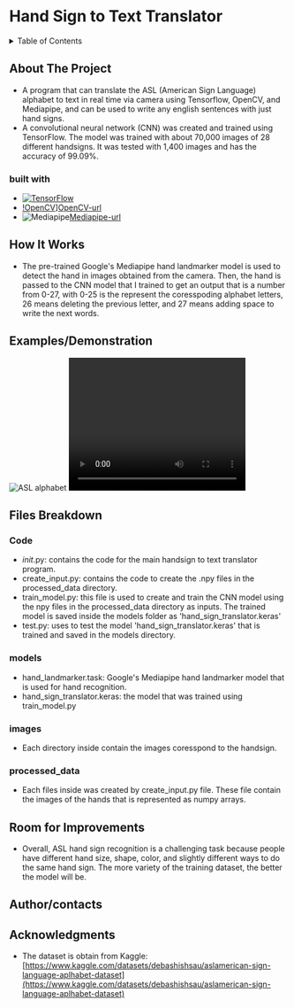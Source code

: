 # Hand Sign to Text Translator

<details>
  <summary>Table of Contents</summary>
  <ol>
    <li>
      <a href="#About-The-Project">About The Project</a>
      <ul>
        <li><a href="#built-with">Built With</a></li>
      </ul>
    </li>
    <li>
      <a href="#getting-started">Getting Started</a>
      <ul>
        <li><a href="#prerequisites">Prerequisites</a></li>
        <li><a href="#installation">Installation</a></li>
      </ul>
    </li>
    <li><a href="#usage">Usage</a></li>
    <li><a href="#roadmap">Roadmap</a></li>
    <li><a href="#contributing">Contributing</a></li>
    <li><a href="#license">License</a></li>
    <li><a href="#contact">Contact</a></li>
    <li><a href="#acknowledgments">Acknowledgments</a></li>
  </ol>
</details>

## About The Project
* A program that can translate the ASL (American Sign Language) alphabet to text in real time via camera using Tensorflow, OpenCV, and Mediapipe, and can be used to write any english sentences with just hand signs.
* A convolutional neural network (CNN) was created and trained using TensorFlow. The model was trained with about 70,000 images of 28 different handsigns. It was tested with 1,400 images and has the accuracy of 99.09%.

### built with
* [![TensorFlow](https://img.shields.io/badge/TensorFlow-2.17.1-black?labelColor=orange)][TensorFlow-url]
* [!OpenCV](https://img.shields.io/badge/OpenCV-4.10.0.84-black?labelColor=green)][OpenCV-url]
* ![Mediapipe](https://img.shields.io/badge/Mediapipe-4.10.0.84-black?labelColor=blue)[Mediapipe-url]

## How It Works
* The pre-trained Google's Mediapipe hand landmarker model is used to detect the hand in images obtained from the camera. Then, the hand is passed to the CNN model that I trained to get an output that is a number from 0-27, with 0-25 is the represent the coresspoding alphabet letters, 26 means deleting the previous letter, and 27 means adding space to write the next words.

## Examples/Demonstration
![ASL alphabet](image.png)
<video width="320" height="240" controls>
  <source src="video.mp4" type="video/mp4">
  Your browser does not support the video tag.
</video>

## Files Breakdown
### Code
* _init_.py: contains the code for the main handsign to text translator program.
* create_input.py: contains the code to create the .npy files in the processed_data directory. 
* train_model.py: this file is used to create and train the CNN model using the npy files in the processed_data directory as inputs. The trained model is saved inside the models folder as 'hand_sign_translator.keras'
* test.py: uses to test the model 'hand_sign_translator.keras' that is trained and saved in the models directory.
### models
* hand_landmarker.task: Google's Mediapipe hand landmarker model that is used for hand recognition.
* hand_sign_translator.keras: the model that was trained using train_model.py
### images
* Each directory inside contain the images coresspond to the handsign.
### processed_data
* Each files inside was created by create_input.py file. These file contain the images of the hands that is represented as numpy arrays.

## Room for Improvements
* Overall, ASL hand sign recognition is a challenging task because people have different hand size, shape, color, and slightly different ways to do the same hand sign. The more variety of the training dataset, the better the model will be. 

## Author/contacts


## Acknowledgments
* The dataset is obtain from Kaggle: [https://www.kaggle.com/datasets/debashishsau/aslamerican-sign-language-aplhabet-dataset](https://www.kaggle.com/datasets/debashishsau/aslamerican-sign-language-aplhabet-dataset)


<!-- link-->
[TensorFlow-url]: https://www.tensorflow.org/
[OpenCV-url]: https://opencv.org/
[Mediapipe-url]: https://pypi.org/project/mediapipe/